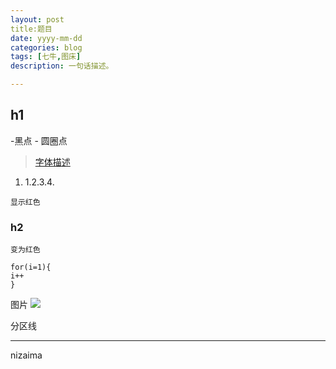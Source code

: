 ```yaml
---
layout: post
title:题目
date: yyyy-mm-dd
categories: blog
tags: [七牛,图床]
description: 一句话描述。

---
```


## h1

-黑点
	- 圆圈点


 >[字体描述](http://something.com/)

1. 1.2.3.4.




<code>显示红色</code>



### h2


 `变为红色`

```
for(i=1){
i++
}
```

图片
![](http://cnfeat.qiniudn.com/image/name.jpg)

分区线

----
nizaima 
